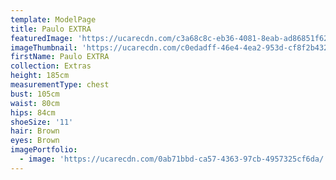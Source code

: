 ```yaml
---
template: ModelPage
title: Paulo EXTRA
featuredImage: 'https://ucarecdn.com/c3a68c8c-eb36-4081-8eab-ad86851f6241/'
imageThumbnail: 'https://ucarecdn.com/c0edadff-46e4-4ea2-953d-cf8f2b432910/'
firstName: Paulo EXTRA
collection: Extras
height: 185cm
measurementType: chest
bust: 105cm
waist: 80cm
hips: 84cm
shoeSize: '11'
hair: Brown
eyes: Brown
imagePortfolio:
  - image: 'https://ucarecdn.com/0ab71bbd-ca57-4363-97cb-4957325cf6da/'
---
```


